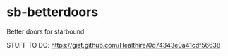 sb-betterdoors
==============

Better doors for starbound

STUFF TO DO: https://gist.github.com/Healthire/0d74343e0a41cdf56638